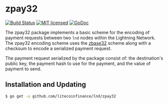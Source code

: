 zpay32
=======

[![Build Status](http://img.shields.io/travis/litecoinfinance/lnd.svg)](https://travis-ci.org/litecoinfinance/lnd) 
[![MIT licensed](https://img.shields.io/badge/license-MIT-blue.svg)](https://github.com/litecoinfinance/lnd/blob/master/LICENSE)
[![GoDoc](https://img.shields.io/badge/godoc-reference-blue.svg)](http://godoc.org/github.com/litecoinfinance/lnd/zpay32)

The zpay32 package implements a basic scheme for the encoding of payment
requests between two `lnd` nodes within the Lightning Network. The zpay32
encoding scheme uses the
[zbase32](https://philzimmermann.com/docs/human-oriented-base-32-encoding.txt)
scheme along with a checksum to encode a serialized payment request.

The payment request serialized by the package consist of: the destination's
public key, the payment hash to use for the payment, and the value of payment
to send.

## Installation and Updating

```bash
$ go get -u github.com/litecoinfinance/lnd/zpay32
```
